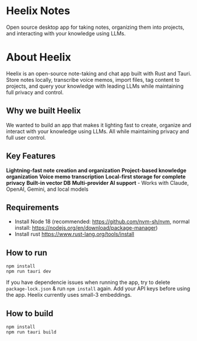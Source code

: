 # Heelix Notes

Open source desktop app for taking notes, organizing them into projects, and interacting with your knowledge using LLMs.

# About Heelix

Heelix is an open-source note-taking and chat app built with Rust and Tauri. Store notes locally, transcribe voice memos, import files, tag content to projects, and query your knowledge with leading LLMs while maintaining full privacy and control.

## Why we built Heelix
We wanted to build an app that makes it lighting fast to create, organize and interact with your knowledge using LLMs. All while maintaining privacy and full user control.

## Key Features

**Lightning-fast note creation and organization**
**Project-based knowledge organization**
**Voice memo transcription**
**Local-first storage for complete privacy**
**Built-in vector DB**
**Multi-provider AI support** - Works with Claude, OpenAI, Gemini, and local models

## Requirements

- Install Node 18 (recommended: https://github.com/nvm-sh/nvm, normal install: https://nodejs.org/en/download/package-manager)
- Install rust https://www.rust-lang.org/tools/install

## How to run

```
npm install
npm run tauri dev
```

If you have dependencie issues when running the app, try to delete `package-lock.json` & run `npm install` again. Add your API keys before using the app. Heelix currently uses small-3 embeddings. 

## How to build

```
npm install
npm run tauri build
```
